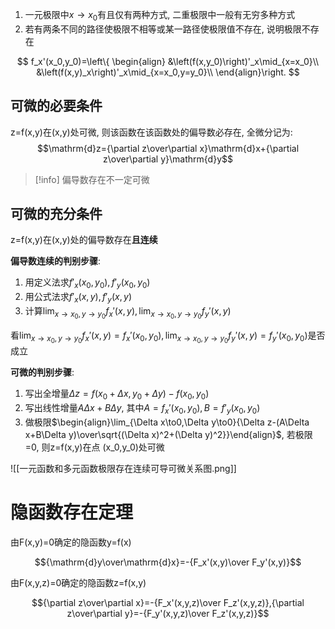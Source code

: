 
1. 一元极限中$x\to x_0$有且仅有两种方式, 二重极限中一般有无穷多种方式
2. 若有两条不同的路径使极限不相等或某一路径使极限值不存在, 说明极限不存在


$$
f_x'(x_0,y_0)=\left\{
\begin{align}
&\left(f(x,y_0)\right)'_x\mid_{x=x_0}\\
&\left(f(x,y)_x\right)'_x\mid_{x=x_0,y=y_0}\\
\end{align}\right.
$$
## 可微的必要条件

z=f(x,y)在(x,y)处可微, 则该函数在该函数处的偏导数必存在, 全微分记为:
$$\mathrm{d}z={\partial z\over\partial x}\mathrm{d}x+{\partial z\over\partial y}\mathrm{d}y$$
>[!info] 偏导数存在不一定可微

## 可微的充分条件

z=f(x,y)在(x,y)处的偏导数存在**且连续**

**偏导数连续的判别步骤**:

1. 用定义法求$f'_x(x_0,y_0), f'_y(x_0,y_0)$
2. 用公式法求$f'_x(x,y), f'_y(x,y)$
3. 计算$\lim_{x\to x_0,y\to y_0}f_x'(x,y),\lim_{x\to x_0,y\to y_0}f_y'(x,y)$

看$\lim_{x\to x_0,y\to y_0}f_x'(x,y)=f_x'(x_0,y_0),\lim_{x\to x_0,y\to y_0}f_y'(x,y)=f_y'(x_0,y_0)$是否成立

**可微的判别步骤**:

1. 写出全增量$\Delta z=f(x_0+\Delta x,y_0+\Delta y)-f(x_0,y_0)$
2. 写出线性增量$A\Delta x+B\Delta y$, 其中$A=f_x'(x_0,y_0),B=f'_y(x_0,y_0)$
3. 做极限$\begin{align}\lim_{\Delta x\to0,\Delta y\to0}{\Delta z-(A\Delta x+B\Delta y)\over\sqrt{(\Delta x)^2+(\Delta y)^2}}\end{align}$, 若极限=0, 则z=f(x,y)在点 (x_0,y_0)处可微

![[一元函数和多元函数极限存在连续可导可微关系图.png]]

# 隐函数存在定理

由F(x,y)=0确定的隐函数y=f(x)

$${\mathrm{d}y\over\mathrm{d}x}=-{F_x'(x,y)\over F_y'(x,y)}$$

由F(x,y,z)=0确定的隐函数z=f(x,y)

$${\partial z\over\partial x}=-{F_x'(x,y,z)\over F_z'(x,y,z)},{\partial z\over\partial y}=-{F_y'(x,y,z)\over F_z'(x,y,z)}$$